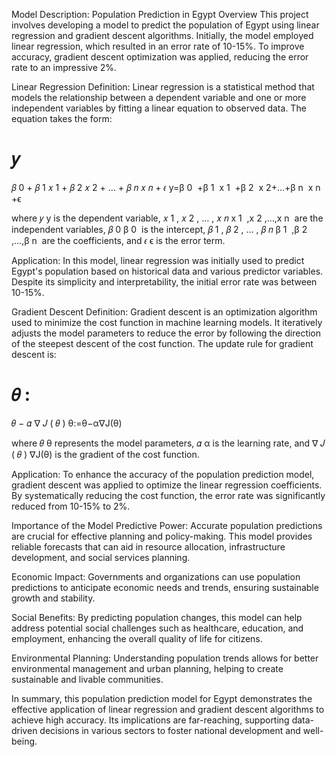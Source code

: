 Model Description: Population Prediction in Egypt
Overview
This project involves developing a model to predict the population of Egypt using linear regression and gradient descent algorithms. Initially, the model employed linear regression, which resulted in an error rate of 10-15%. To improve accuracy, gradient descent optimization was applied, reducing the error rate to an impressive 2%.

Linear Regression
Definition: Linear regression is a statistical method that models the relationship between a dependent variable and one or more independent variables by fitting a linear equation to observed data. The equation takes the form:

𝑦
=
𝛽
0
+
𝛽
1
𝑥
1
+
𝛽
2
𝑥
2
+
…
+
𝛽
𝑛
𝑥
𝑛
+
𝜖
y=β 
0
​
 +β 
1
​
 x 
1
​
 +β 
2
​
 x 
2
​
 +…+β 
n
​
 x 
n
​
 +ϵ

where 
𝑦
y is the dependent variable, 
𝑥
1
,
𝑥
2
,
…
,
𝑥
𝑛
x 
1
​
 ,x 
2
​
 ,…,x 
n
​
  are the independent variables, 
𝛽
0
β 
0
​
  is the intercept, 
𝛽
1
,
𝛽
2
,
…
,
𝛽
𝑛
β 
1
​
 ,β 
2
​
 ,…,β 
n
​
  are the coefficients, and 
𝜖
ϵ is the error term.

Application: In this model, linear regression was initially used to predict Egypt's population based on historical data and various predictor variables. Despite its simplicity and interpretability, the initial error rate was between 10-15%.

Gradient Descent
Definition: Gradient descent is an optimization algorithm used to minimize the cost function in machine learning models. It iteratively adjusts the model parameters to reduce the error by following the direction of the steepest descent of the cost function. The update rule for gradient descent is:

𝜃
:
=
𝜃
−
𝛼
∇
𝐽
(
𝜃
)
θ:=θ−α∇J(θ)

where 
𝜃
θ represents the model parameters, 
𝛼
α is the learning rate, and 
∇
𝐽
(
𝜃
)
∇J(θ) is the gradient of the cost function.

Application: To enhance the accuracy of the population prediction model, gradient descent was applied to optimize the linear regression coefficients. By systematically reducing the cost function, the error rate was significantly reduced from 10-15% to 2%.

Importance of the Model
Predictive Power: Accurate population predictions are crucial for effective planning and policy-making. This model provides reliable forecasts that can aid in resource allocation, infrastructure development, and social services planning.

Economic Impact: Governments and organizations can use population predictions to anticipate economic needs and trends, ensuring sustainable growth and stability.

Social Benefits: By predicting population changes, this model can help address potential social challenges such as healthcare, education, and employment, enhancing the overall quality of life for citizens.

Environmental Planning: Understanding population trends allows for better environmental management and urban planning, helping to create sustainable and livable communities.

In summary, this population prediction model for Egypt demonstrates the effective application of linear regression and gradient descent algorithms to achieve high accuracy. Its implications are far-reaching, supporting data-driven decisions in various sectors to foster national development and well-being.
